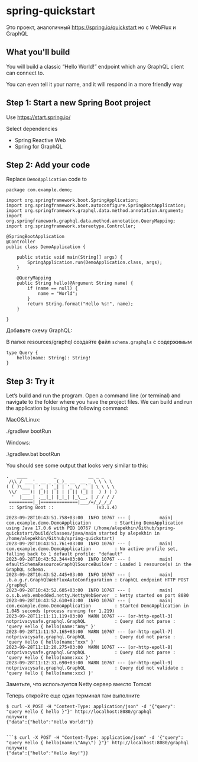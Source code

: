# spring-quickstart

Это проект, аналогичный https://spring.io/quickstart но с WebFlux и GraphQL

## What you'll build
You will build a classic “Hello World!” endpoint which any GraphQL client can connect to. 

You can even tell it your name, and it will respond in a more friendly way

## Step 1: Start a new Spring Boot project 

Use https://start.spring.io/

Select dependencies

- Spring Reactive Web
- Spring for GraphQL

## Step 2: Add your code

Replace `DemoApplication` code to 
```
package com.example.demo;

import org.springframework.boot.SpringApplication;
import org.springframework.boot.autoconfigure.SpringBootApplication;
import org.springframework.graphql.data.method.annotation.Argument;
import org.springframework.graphql.data.method.annotation.QueryMapping;
import org.springframework.stereotype.Controller;

@SpringBootApplication
@Controller
public class DemoApplication {

	public static void main(String[] args) {
		SpringApplication.run(DemoApplication.class, args);
	}

	@QueryMapping
	public String hello(@Argument String name) {
		if (name == null) {
			name = "World";
		}
		return String.format("Hello %s!", name);
	}

}
```

Добавьте схему GraphQL:

В папке resources/graphql создайте файл `schema.graphqls` с содержимым

```
type Query {
    hello(name: String): String!
}
```

## Step 3: Try it

Let’s build and run the program. Open a command line (or terminal) and navigate to the folder where you have the project files. We can build and run the application by issuing the following command:

MacOS/Linux:

./gradlew bootRun

Windows:

.\gradlew.bat bootRun

You should see some output that looks very similar to this:

```
.   ____          _            __ _ _
 /\\ / ___'_ __ _ _(_)_ __  __ _ \ \ \ \
( ( )\___ | '_ | '_| | '_ \/ _` | \ \ \ \
 \\/  ___)| |_)| | | | | || (_| |  ) ) ) )
  '  |____| .__|_| |_|_| |_\__, | / / / /
 =========|_|==============|___/=/_/_/_/
 :: Spring Boot ::                (v3.1.4)

2023-09-28T10:43:51.758+03:00  INFO 10767 --- [           main] com.example.demo.DemoApplication         : Starting DemoApplication using Java 17.0.6 with PID 10767 (/home/alepekhin/Github/spring-quickstart/build/classes/java/main started by alepekhin in /home/alepekhin/Github/spring-quickstart)
2023-09-28T10:43:51.761+03:00  INFO 10767 --- [           main] com.example.demo.DemoApplication         : No active profile set, falling back to 1 default profile: "default"
2023-09-28T10:43:52.344+03:00  INFO 10767 --- [           main] efaultSchemaResourceGraphQlSourceBuilder : Loaded 1 resource(s) in the GraphQL schema.
2023-09-28T10:43:52.445+03:00  INFO 10767 --- [           main] .b.a.g.r.GraphQlWebFluxAutoConfiguration : GraphQL endpoint HTTP POST /graphql
2023-09-28T10:43:52.605+03:00  INFO 10767 --- [           main] o.s.b.web.embedded.netty.NettyWebServer  : Netty started on port 8080
2023-09-28T10:43:52.610+03:00  INFO 10767 --- [           main] com.example.demo.DemoApplication         : Started DemoApplication in 1.045 seconds (process running for 1.219)
2023-09-28T11:11:11.119+03:00  WARN 10767 --- [or-http-epoll-3] notprivacysafe.graphql.GraphQL           : Query did not parse : 'query Hello { hello(name:"Amy" }'
2023-09-28T11:11:57.165+03:00  WARN 10767 --- [or-http-epoll-7] notprivacysafe.graphql.GraphQL           : Query did not parse : 'query Hello { hello(name:"xxx" }'
2023-09-28T11:12:20.275+03:00  WARN 10767 --- [or-http-epoll-8] notprivacysafe.graphql.GraphQL           : Query did not parse : 'query Hello { hello(name:xxx }'
2023-09-28T11:12:31.690+03:00  WARN 10767 --- [or-http-epoll-9] notprivacysafe.graphql.GraphQL           : Query did not validate : 'query Hello { hello(name:xxx) }'

```

Заметьте, что используется Netty сервер вместо Tomcat

Теперь откройте еще один терминал там выполните

```
$ curl -X POST -H "Content-Type: application/json" -d '{"query": "query Hello { hello }"}' http://localhost:8080/graphql
получите
{"data":{"hello":"Hello World!"}}


```$ curl -X POST -H "Content-Type: application/json" -d '{"query": "query Hello { hello(name:\"Amy\") }"}' http://localhost:8080/graphql
получите
{"data":{"hello":"Hello Amy!"}}
```



